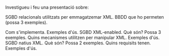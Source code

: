 Investigueu i feu una presentació sobre:

SGBD relacionals utilitzats per emmagatzemar XML.
BBDD que ho permeten (possa 3 exemples).


Com s'implementa.
Exemples d'ús.
SGBD XML-enabled.
Què són?
Possa 3 exemples.
Quins mecanismes utilitzen per manipular XML.
Exemples d'ús.
SGBD natius XML.
Què són?
Possa 2 exemples.
Quins requisits tenen.
Exemples d'ús.

